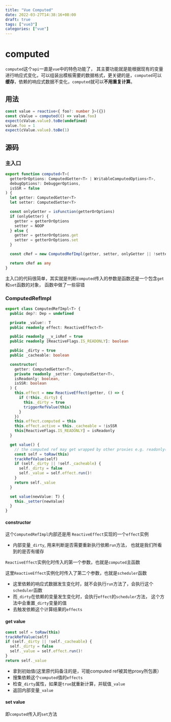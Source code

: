```yaml
---
title: "Vue Computed"
date: 2022-03-27T14:38:16+08:00
draft: true
tags: ["vue3"]
categories: ["vue"]
---
```




# computed



`computed`这个`api`一直是`vue`中的特色功能了， 其主要功能就是能根据现有的变量进行响应式变化，可以组装出模板需要的数据格式，更关键的是，`computed`可以**缓存**，依赖的响应式数据不变化，`computed`就可以**不用重复计算**。





## 用法



```typescript
const value = reactive<{ foo?: number }>({})
const cValue = computed(() => value.foo)
expect(cValue.value).toBe(undefined)
value.foo = 1
expect(cValue.value).toBe(1)
```



## 源码





### 主入口

```typescript
export function computed<T>(
  getterOrOptions: ComputedGetter<T> | WritableComputedOptions<T>,
  debugOptions?: DebuggerOptions,
  isSSR = false
) {
  let getter: ComputedGetter<T>
  let setter: ComputedSetter<T>

  const onlyGetter = isFunction(getterOrOptions)
  if (onlyGetter) {
    getter = getterOrOptions
    setter = NOOP
  } else {
    getter = getterOrOptions.get
    setter = getterOrOptions.set
  }

  const cRef = new ComputedRefImpl(getter, setter, onlyGetter || !setter, isSSR)

  return cRef as any
}
```

主入口的代码很简单，其实就是判断`computed`传入的参数是函数还是一个包含`get`和`set`函数的对象， 函数中做了一些容错



### ComputedRefImpl



```typescript
export class ComputedRefImpl<T> {
  public dep?: Dep = undefined

  private _value!: T
  public readonly effect: ReactiveEffect<T>

  public readonly __v_isRef = true
  public readonly [ReactiveFlags.IS_READONLY]: boolean

  public _dirty = true
  public _cacheable: boolean

  constructor(
    getter: ComputedGetter<T>,
    private readonly _setter: ComputedSetter<T>,
    isReadonly: boolean,
    isSSR: boolean
  ) {
    this.effect = new ReactiveEffect(getter, () => {
      if (!this._dirty) {
        this._dirty = true
        triggerRefValue(this)
      }
    })
    this.effect.computed = this
    this.effect.active = this._cacheable = !isSSR
    this[ReactiveFlags.IS_READONLY] = isReadonly
  }

  get value() {
    // the computed ref may get wrapped by other proxies e.g. readonly() #3376
    const self = toRaw(this)
    trackRefValue(self)
    if (self._dirty || !self._cacheable) {
      self._dirty = false
      self._value = self.effect.run()!
    }
    return self._value
  }

  set value(newValue: T) {
    this._setter(newValue)
  }
}
```



#### constructor

这个`ComputedRefImpl`内部还是用 `ReactiveEffect`实现的一个`effect`实例



- 内部变量`_dirty`, 用来判断是否需要重新执行依赖`run`方法， 也就是我们所看到的是否有缓存



`ReactiveEffect`实例化时传入的第一个参数，也就是`computed`主函数

这里`ReactiveEffect`实例化时传入了第二个参数，也就是`scheduler`函数

- 这里依赖的响应式数据发生变化时，就不会执行`run`方法了，会执行这个`scheduler`函数
- 而`_dirty`在依赖的变量发生变化时，会执行`effect`的`scheduler`方法， 这个方法中会重置`_dirty`变量的值
- 去触发依赖这个计算结果的`effects`



#### get value



```typescript
const self = toRaw(this)
trackRefValue(self)
if (self._dirty || !self._cacheable) {
  self._dirty = false
  self._value = self.effect.run()!
}
return self._value
```



- 拿到初始值(这里原代码备注的是，可能computed ref被其他proxy所包裹）
- 搜集依赖这个`computed`值的`effects`
- 检查`_dirty`属性，如果是`true`就重新计算，并赋值`_value`
- 返回内部变量`_value`





#### set value



即`computed`传入的`set`方法












